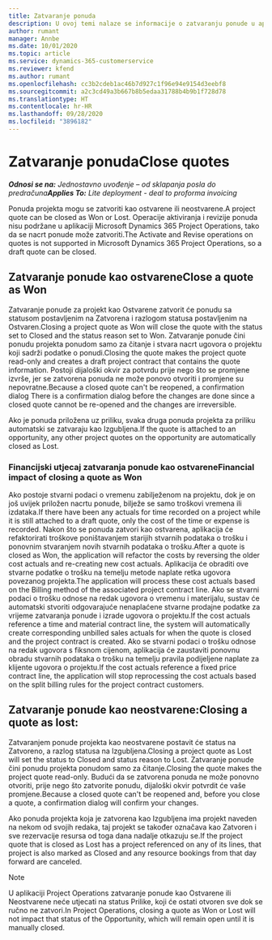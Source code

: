 ```yaml
---
title: Zatvaranje ponuda
description: U ovoj temi nalaze se informacije o zatvaranju ponude u aplikaciji Project Operations.
author: rumant
manager: Annbe
ms.date: 10/01/2020
ms.topic: article
ms.service: dynamics-365-customerservice
ms.reviewer: kfend
ms.author: rumant
ms.openlocfilehash: cc3b2cdeb1ac46b7d927c1f96e94e9154d3eebf8
ms.sourcegitcommit: a2c3cd49a3b667b8b5edaa31788b4b9b1f728d78
ms.translationtype: HT
ms.contentlocale: hr-HR
ms.lasthandoff: 09/28/2020
ms.locfileid: "3896182"
---
```

# <a name="close-quotes"></a><span data-ttu-id="dfa45-103">Zatvaranje ponuda</span><span class="sxs-lookup"><span data-stu-id="dfa45-103">Close quotes</span></span> 

<span data-ttu-id="dfa45-104">_**Odnosi se na:** Jednostavno uvođenje – od sklapanja posla do predračuna_</span><span class="sxs-lookup"><span data-stu-id="dfa45-104">_**Applies To:** Lite deployment - deal to proforma invoicing_</span></span>

<span data-ttu-id="dfa45-105">Ponuda projekta mogu se zatvoriti kao ostvarene ili neostvarene.</span><span class="sxs-lookup"><span data-stu-id="dfa45-105">A project quote can be closed as Won or Lost.</span></span> <span data-ttu-id="dfa45-106">Operacije aktiviranja i revizije ponuda nisu podržane u aplikaciji Microsoft Dynamics 365 Project Operations, tako da se nacrt ponude može zatvoriti.</span><span class="sxs-lookup"><span data-stu-id="dfa45-106">The Activate and Revise operations on quotes is not supported in Microsoft Dynamics 365 Project Operations, so a draft quote can be closed.</span></span>

## <a name="close-a-quote-as-won"></a><span data-ttu-id="dfa45-107">Zatvaranje ponude kao ostvarene</span><span class="sxs-lookup"><span data-stu-id="dfa45-107">Close a quote as Won</span></span>

<span data-ttu-id="dfa45-108">Zatvaranje ponude za projekt kao Ostvarene zatvorit će ponudu sa statusom postavljenim na Zatvorena i razlogom statusa postavljenim na Ostvaren.</span><span class="sxs-lookup"><span data-stu-id="dfa45-108">Closing a project quote as Won will close the quote with the status set to Closed and the status reason set to Won.</span></span> <span data-ttu-id="dfa45-109">Zatvaranje ponude čini ponudu projekta ponudom samo za čitanje i stvara nacrt ugovora o projektu koji sadrži podatke o ponudi.</span><span class="sxs-lookup"><span data-stu-id="dfa45-109">Closing the quote makes the project quote read-only and creates a draft project contract that contains the quote information.</span></span> <span data-ttu-id="dfa45-110">Postoji dijaloški okvir za potvrdu prije nego što se promjene izvrše, jer se zatvorena ponuda ne može ponovo otvoriti i promjene su nepovratne.</span><span class="sxs-lookup"><span data-stu-id="dfa45-110">Because a closed quote can't be reopened, a confirmation dialog There is a confirmation dialog before the changes are done since a closed quote cannot be re-opened and the changes are irreversible.</span></span>

<span data-ttu-id="dfa45-111">Ako je ponuda priložena uz priliku, svaka druga ponuda projekta za priliku automatski se zatvaraju kao Izgubljena.</span><span class="sxs-lookup"><span data-stu-id="dfa45-111">If the quote is attached to an opportunity, any other project quotes on the opportunity are automatically closed as Lost.</span></span>

### <a name="financial-impact-of-closing-a-quote-as-won"></a><span data-ttu-id="dfa45-112">Financijski utjecaj zatvaranja ponude kao ostvarene</span><span class="sxs-lookup"><span data-stu-id="dfa45-112">Financial impact of closing a quote as Won</span></span>

<span data-ttu-id="dfa45-113">Ako postoje stvarni podaci o vremenu zabilježenom na projektu, dok je on još uvijek priložen nacrtu ponude, bilježe se samo troškovi vremena ili izdataka.</span><span class="sxs-lookup"><span data-stu-id="dfa45-113">If there have been any actuals for time recorded on a project while it is still attached to a draft quote, only the cost of the time or expense is recorded.</span></span> <span data-ttu-id="dfa45-114">Nakon što se ponuda zatvori kao ostvarena, aplikacija će refaktorirati troškove poništavanjem starijih stvarnih podataka o trošku i ponovnim stvaranjem novih stvarnih podataka o trošku.</span><span class="sxs-lookup"><span data-stu-id="dfa45-114">After a quote is closed as Won, the application will refactor the costs by reversing the older cost actuals and re-creating new cost actuals.</span></span> <span data-ttu-id="dfa45-115">Aplikacija će obraditi ove stvarne podatke o trošku na temelju metode naplate retka ugovora povezanog projekta.</span><span class="sxs-lookup"><span data-stu-id="dfa45-115">The application will process these cost actuals based on the Billing method of the associated project contract line.</span></span> <span data-ttu-id="dfa45-116">Ako se stvarni podaci o trošku odnose na redak ugovora o vremenu i materijalu, sustav će automatski stvoriti odgovarajuće nenaplaćene stvarne prodajne podatke za vrijeme zatvaranja ponude i izrade ugovora o projektu.</span><span class="sxs-lookup"><span data-stu-id="dfa45-116">If the cost actuals reference a time and material contract line, the system will automatically create corresponding unbilled sales actuals for when the quote is closed and the project contract is created.</span></span> <span data-ttu-id="dfa45-117">Ako se stvarni podaci o trošku odnose na redak ugovora s fiksnom cijenom, aplikacija će zaustaviti ponovnu obradu stvarnih podataka o trošku na temelju pravila podijeljene naplate za klijente ugovora o projektu.</span><span class="sxs-lookup"><span data-stu-id="dfa45-117">If the cost actuals reference a fixed price contract line, the application will stop reprocessing the cost actuals based on the split billing rules for the project contract customers.</span></span>

## <a name="closing-a-quote-as-lost"></a><span data-ttu-id="dfa45-118">Zatvaranje ponude kao neostvarene:</span><span class="sxs-lookup"><span data-stu-id="dfa45-118">Closing a quote as lost:</span></span>

<span data-ttu-id="dfa45-119">Zatvaranjem ponude projekta kao neostvarene postavit će status na Zatvoreno, a razlog statusa na Izgubljena.</span><span class="sxs-lookup"><span data-stu-id="dfa45-119">Closing a project quote as Lost will set the status to Closed and status reason to Lost.</span></span> <span data-ttu-id="dfa45-120">Zatvaranje ponude čini ponudu projekta ponudom samo za čitanje.</span><span class="sxs-lookup"><span data-stu-id="dfa45-120">Closing the quote makes the project quote read-only.</span></span> <span data-ttu-id="dfa45-121">Budući da se zatvorena ponuda ne može ponovno otvoriti, prije nego što zatvorite ponudu, dijaloški okvir potvrdit će vaše promjene.</span><span class="sxs-lookup"><span data-stu-id="dfa45-121">Because a closed quote can't be reopened and, before you close a quote, a confirmation dialog will confirm your changes.</span></span>

<span data-ttu-id="dfa45-122">Ako ponuda projekta koja je zatvorena kao Izgubljena ima projekt naveden na nekom od svojih redaka, taj projekt se također označava kao Zatvoren i sve rezervacije resursa od toga dana nadalje otkazuju se.</span><span class="sxs-lookup"><span data-stu-id="dfa45-122">If the project quote that is closed as Lost has a project referenced on any of its lines, that project is also marked as Closed and any resource bookings from that day forward are canceled.</span></span>

> [!NOTE]
> <span data-ttu-id="dfa45-123">U aplikaciji Project Operations zatvaranje ponude kao Ostvarene ili Neostvarene neće utjecati na status Prilike, koji će ostati otvoren sve dok se ručno ne zatvori.</span><span class="sxs-lookup"><span data-stu-id="dfa45-123">In Project Operations, closing a quote as Won or Lost will not impact that status of the Opportunity, which will remain open until it is manually closed.</span></span>
